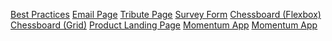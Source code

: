 <head>
</head>
        <div class="mainCon">
          <p><a href="https://jansonsiy.github.io/batch8-activities/Activity_1/A1.html">Best Practices</a>
        <a href="https://jansonsiy.github.io/batch8-activities/Activity_2/A2.html">Email Page</a>
        <a href="https://jansonsiy.github.io/batch8-activities/Activity_3/A3.html">Tribute Page</a>
        <a href="https://jansonsiy.github.io/batch8-activities/Activity_4/A4.html">Survey Form</a>
        <a href="https://jansonsiy.github.io/batch8-activities/Activity_5/A5.html">Chessboard (Flexbox)</a>
        <a href="https://jansonsiy.github.io/batch8-activities/Activity_6/A6.html">Chessboard (Grid)</a>
        <a href="https://jansonsiy.github.io/batch8-activities/Activity_7/A7.html">Product Landing Page</a>
        <a href="https://jansonsiy.github.io/batch8-activities/Activity_8/A8P1.html">Momentum App</a>
            <a href="https://jansonsiy.github.io/batch8-activities/Activity_9_Tic_Tac_Toe/A9.html">Momentum App</a>
      </p>
      </div>
